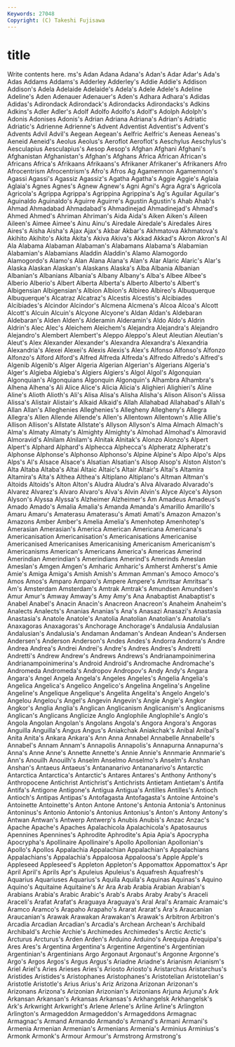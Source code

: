 ```yaml
---
Keywords: 27048 
Copyright: (C) Takeshi Fujisawa
---
```


# title

Write contents here.
ms's Adan Adana Adana's Adan's Adar Adar's Ada's Adas Addams
Addams's Adderley Adderley's Addie Addie's Addison Addison's Adela Adelaide Adelaide's
Adela's Adele Adele's Adeline Adeline's Aden Adenauer Adenauer's Aden's Adhara
Adhara's Adidas Adidas's Adirondack Adirondack's Adirondacks Adirondacks's Adkins Adkins's Adler
Adler's Adolf Adolfo Adolfo's Adolf's Adolph Adolph's Adonis Adonises Adonis's
Adrian Adriana Adriana's Adrian's Adriatic Adriatic's Adrienne Adrienne's Advent Adventist
Adventist's Advent's Advents Advil Advil's Aegean Aegean's Aelfric Aelfric's Aeneas
Aeneas's Aeneid Aeneid's Aeolus Aeolus's Aeroflot Aeroflot's Aeschylus Aeschylus's Aesculapius
Aesculapius's Aesop Aesop's Afghan Afghani Afghani's Afghanistan Afghanistan's Afghan's Afghans
Africa African African's Africans Africa's Afrikaans Afrikaans's Afrikaner Afrikaner's Afrikaners
Afro Afrocentrism Afrocentrism's Afro's Afros Ag Agamemnon Agamemnon's Agassi Agassi's
Agassiz Agassiz's Agatha Agatha's Aggie Aggie's Aglaia Aglaia's Agnes Agnes's
Agnew Agnew's Agni Agni's Agra Agra's Agricola Agricola's Agrippa Agrippa's
Agrippina Agrippina's Ag's Aguilar Aguilar's Aguinaldo Aguinaldo's Aguirre Aguirre's Agustin
Agustin's Ahab Ahab's Ahmad Ahmadabad Ahmadabad's Ahmadinejad Ahmadinejad's Ahmad's Ahmed
Ahmed's Ahriman Ahriman's Aida Aida's Aiken Aiken's Aileen Aileen's Aimee
Aimee's Ainu Ainu's Airedale Airedale's Airedales Aires Aires's Aisha Aisha's
Ajax Ajax's Akbar Akbar's Akhmatova Akhmatova's Akihito Akihito's Akita Akita's
Akiva Akiva's Akkad Akkad's Akron Akron's Al Ala Alabama Alabaman
Alabaman's Alabamans Alabama's Alabamian Alabamian's Alabamians Aladdin Aladdin's Alamo Alamogordo
Alamogordo's Alamo's Alan Alana Alana's Alan's Alar Alaric Alaric's Alar's
Alaska Alaskan Alaskan's Alaskans Alaska's Alba Albania Albanian Albanian's Albanians
Albania's Albany Albany's Alba's Albee Albee's Alberio Alberio's Albert Alberta
Alberta's Alberto Alberto's Albert's Albigensian Albigensian's Albion Albion's Albireo Albireo's
Albuquerque Albuquerque's Alcatraz Alcatraz's Alcestis Alcestis's Alcibiades Alcibiades's Alcindor Alcindor's
Alcmena Alcmena's Alcoa Alcoa's Alcott Alcott's Alcuin Alcuin's Alcyone Alcyone's
Aldan Aldan's Aldebaran Aldebaran's Alden Alden's Alderamin Alderamin's Aldo Aldo's
Aldrin Aldrin's Alec Alec's Aleichem Aleichem's Alejandra Alejandra's Alejandro Alejandro's
Alembert Alembert's Aleppo Aleppo's Aleut Aleutian Aleutian's Aleut's Alex Alexander
Alexander's Alexandra Alexandra's Alexandria Alexandria's Alexei Alexei's Alexis Alexis's Alex's
Alfonso Alfonso's Alfonzo Alfonzo's Alford Alford's Alfred Alfreda Alfreda's Alfredo
Alfredo's Alfred's Algenib Algenib's Alger Algeria Algerian Algerian's Algerians Algeria's
Alger's Algieba Algieba's Algiers Algiers's Algol Algol's Algonquian Algonquian's Algonquians
Algonquin Algonquin's Alhambra Alhambra's Alhena Alhena's Ali Alice Alice's Alicia
Alicia's Alighieri Alighieri's Aline Aline's Alioth Alioth's Ali's Alisa Alisa's
Alisha Alisha's Alison Alison's Alissa Alissa's Alistair Alistair's Alkaid Alkaid's
Allah Allahabad Allahabad's Allah's Allan Allan's Alleghenies Alleghenies's Allegheny Allegheny's
Allegra Allegra's Allen Allende Allende's Allen's Allentown Allentown's Allie Allie's
Allison Allison's Allstate Allstate's Allyson Allyson's Alma Almach Almach's Alma's
Almaty Almaty's Almighty Almighty's Almohad Almohad's Almoravid Almoravid's Alnilam Alnilam's
Alnitak Alnitak's Alonzo Alonzo's Alpert Alpert's Alphard Alphard's Alphecca Alphecca's
Alpheratz Alpheratz's Alphonse Alphonse's Alphonso Alphonso's Alpine Alpine's Alpo Alpo's
Alps Alps's Al's Alsace Alsace's Alsatian Alsatian's Alsop Alsop's Alston
Alston's Alta Altaba Altaba's Altai Altaic Altaic's Altair Altair's Altai's
Altamira Altamira's Alta's Althea Althea's Altiplano Altiplano's Altman Altman's Altoids
Altoids's Alton Alton's Aludra Aludra's Alva Alvarado Alvarado's Alvarez Alvarez's
Alvaro Alvaro's Alva's Alvin Alvin's Alyce Alyce's Alyson Alyson's Alyssa
Alyssa's Alzheimer Alzheimer's Am Amadeus Amadeus's Amado Amado's Amalia Amalia's
Amanda Amanda's Amarillo Amarillo's Amaru Amaru's Amaterasu Amaterasu's Amati Amati's
Amazon Amazon's Amazons Amber Amber's Amelia Amelia's Amenhotep Amenhotep's Amerasian
Amerasian's America American Americana Americana's Americanisation Americanisation's Americanisations Americanise Americanised
Americanises Americanising Americanism Americanism's Americanisms American's Americans America's Americas Amerind
Amerindian Amerindian's Amerindians Amerind's Amerinds Ameslan Ameslan's Amgen Amgen's Amharic
Amharic's Amherst Amherst's Amie Amie's Amiga Amiga's Amish Amish's Amman
Amman's Amoco Amoco's Amos Amos's Amparo Amparo's Ampere Ampere's Amritsar
Amritsar's Am's Amsterdam Amsterdam's Amtrak Amtrak's Amundsen Amundsen's Amur Amur's
Amway Amway's Amy Amy's Ana Anabaptist Anabaptist's Anabel Anabel's Anacin
Anacin's Anacreon Anacreon's Anaheim Anaheim's Analects Analects's Ananias Ananias's Ana's
Anasazi Anasazi's Anastasia Anastasia's Anatole Anatole's Anatolia Anatolian Anatolian's Anatolia's
Anaxagoras Anaxagoras's Anchorage Anchorage's Andalusia Andalusian Andalusian's Andalusia's Andaman Andaman's
Andean Andean's Andersen Andersen's Anderson Anderson's Andes Andes's Andorra Andorra's
Andre Andrea Andrea's Andrei Andrei's Andre's Andres Andres's Andretti Andretti's
Andrew Andrew's Andrews Andrews's Andrianampoinimerina Andrianampoinimerina's Android Android's Andromache Andromache's
Andromeda Andromeda's Andropov Andropov's Andy Andy's Angara Angara's Angel Angela
Angela's Angeles Angeles's Angelia Angelia's Angelica Angelica's Angelico Angelico's Angelina
Angelina's Angeline Angeline's Angelique Angelique's Angelita Angelita's Angelo Angelo's Angelou
Angelou's Angel's Angevin Angevin's Angie Angie's Angkor Angkor's Anglia Anglia's
Anglican Anglicanism Anglicanism's Anglicanisms Anglican's Anglicans Anglicize Anglo Anglophile Anglophile's
Anglo's Angola Angolan Angolan's Angolans Angola's Angora Angora's Angoras Anguilla
Anguilla's Angus Angus's Aniakchak Aniakchak's Anibal Anibal's Anita Anita's Ankara
Ankara's Ann Anna Annabel Annabelle Annabelle's Annabel's Annam Annam's Annapolis
Annapolis's Annapurna Annapurna's Anna's Anne Anne's Annette Annette's Annie Annie's
Annmarie Annmarie's Ann's Anouilh Anouilh's Anselm Anselmo Anselmo's Anselm's Anshan
Anshan's Antaeus Antaeus's Antananarivo Antananarivo's Antarctic Antarctica Antarctica's Antarctic's Antares
Antares's Anthony Anthony's Anthropocene Antichrist Antichrist's Antichrists Antietam Antietam's Antifa
Antifa's Antigone Antigone's Antigua Antigua's Antilles Antilles's Antioch Antioch's Antipas
Antipas's Antofagasta Antofagasta's Antoine Antoine's Antoinette Antoinette's Anton Antone Antone's
Antonia Antonia's Antoninus Antoninus's Antonio Antonio's Antonius Antonius's Anton's Antony
Antony's Antwan Antwan's Antwerp Antwerp's Anubis Anubis's Anzac Anzac's Apache
Apache's Apaches Apalachicola Apalachicola's Apatosaurus Apennines Apennines's Aphrodite Aphrodite's Apia
Apia's Apocrypha Apocrypha's Apollinaire Apollinaire's Apollo Apollonian Apollonian's Apollo's Apollos
Appalachia Appalachian Appalachian's Appalachians Appalachians's Appalachia's Appaloosa Appaloosa's Apple Apple's
Appleseed Appleseed's Appleton Appleton's Appomattox Appomattox's Apr April April's Aprils
Apr's Apuleius Apuleius's Aquafresh Aquafresh's Aquarius Aquariuses Aquarius's Aquila Aquila's
Aquinas Aquinas's Aquino Aquino's Aquitaine Aquitaine's Ar Ara Arab Arabia
Arabian Arabian's Arabians Arabia's Arabic Arabic's Arab's Arabs Araby Araby's
Araceli Araceli's Arafat Arafat's Araguaya Araguaya's Aral Aral's Aramaic Aramaic's
Aramco Aramco's Arapaho Arapaho's Ararat Ararat's Ara's Araucanian Araucanian's Arawak
Arawakan Arawakan's Arawak's Arbitron Arbitron's Arcadia Arcadian Arcadian's Arcadia's Archean
Archean's Archibald Archibald's Archie Archie's Archimedes Archimedes's Arctic Arctic's Arcturus
Arcturus's Arden Arden's Arduino Arduino's Arequipa Arequipa's Ares Ares's Argentina
Argentina's Argentine Argentine's Argentinian Argentinian's Argentinians Argo Argonaut Argonaut's Argonne
Argonne's Argo's Argos Argos's Argus Argus's Ariadne Ariadne's Arianism Arianism's
Ariel Ariel's Aries Arieses Aries's Ariosto Ariosto's Aristarchus Aristarchus's Aristides
Aristides's Aristophanes Aristophanes's Aristotelian Aristotelian's Aristotle Aristotle's Arius Arius's Ariz
Arizona Arizonan Arizonan's Arizonans Arizona's Arizonian Arizonian's Arizonians Arjuna Arjuna's
Ark Arkansan Arkansan's Arkansas Arkansas's Arkhangelsk Arkhangelsk's Ark's Arkwright Arkwright's
Arlene Arlene's Arline Arline's Arlington Arlington's Armageddon Armageddon's Armageddons Armagnac
Armagnac's Armand Armando Armando's Armand's Armani Armani's Armenia Armenian Armenian's
Armenians Armenia's Arminius Arminius's Armonk Armonk's Armour Armour's Armstrong Armstrong's
